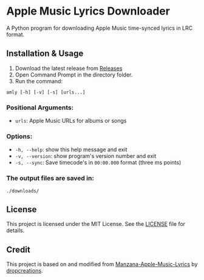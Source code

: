 # Apple Music Lyrics Downloader
A Python program for downloading Apple Music time-synced lyrics in LRC format.

## Installation & Usage
1. Download the latest release from [Releases](https://github.com/naufalfaisa/amly/releases)
2. Open Command Prompt in the directory folder.
3. Run the command: 
```
amly [-h] [-v] [-s] [urls...]
```

### Positional Arguments:
- `urls`: Apple Music URLs for albums or songs

### Options:
- `-h, --help`: show this help message and exit
- `-v, --version`: show program's version number and exit
- `-s, --sync`: Save timecode's in `00:00.000` format (three ms points)

### The output files are saved in:
```
./downloads/
```

## License
This project is licensed under the MIT License. See the [LICENSE](LICENSE) file for details.

## Credit
This project is based on and modified from [Manzana-Apple-Music-Lyrics](https://github.com/dropcreations/Manzana-Apple-Music-Lyrics) by [dropcreations](https://github.com/dropcreations).

